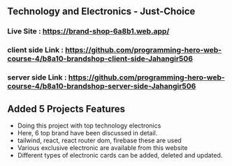 
## Technology and Electronics - Just-Choice

### Live Site : https://brand-shop-6a8b1.web.app/

### client side Link :  https://github.com/programming-hero-web-course-4/b8a10-brandshop-client-side-Jahangir506

### server side Link :  https://github.com/programming-hero-web-course-4/b8a10-brandshop-server-side-Jahangir506


## Added 5 Projects Features

- Doing this project with top technology electronics
- Here, 6 top brand have been discussed in detail.
- tailwind, react, react router dom, firebase these are used
- Various exclusive electronic are available from this website
- Different types of electronic cards can be added, deleted and updated.

